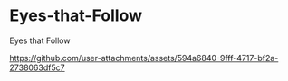 # Eyes-that-Follow
Eyes that Follow


https://github.com/user-attachments/assets/594a6840-9fff-4717-bf2a-2738063df5c7


